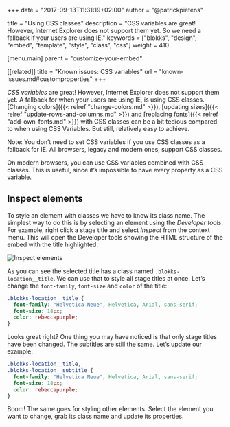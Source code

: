 +++
date            = "2017-09-13T11:31:19+02:00"
author          = "@patrickpietens"

title           = "Using CSS classes"
description     = "CSS variables are great! However, Internet Explorer does not support them yet. So we need a fallback if your users are using IE."
keywords        = ["blokks", "design", "embed", "template", "style", "class", "css"]
weight          = 410

[menu.main]
parent          = "customize-your-embed"

[[related]]
title = "Known issues: CSS variables"
url = "known-issues.md#customproperties"
+++

*CSS variables* are great! However, Internet Explorer does not support them yet. A fallback for when your users are using IE, is using CSS classes. [Changing colors]({{< relref "change-colors.md" >}}), [updating sizes]({{< relref "update-rows-and-columns.md" >}}) and [replacing fonts]({{< relref "add-own-fonts.md" >}}) with CSS classes can be a bit tedious compared to when using CSS Variables. But still, relatively easy to achieve.

<span class='note'>Note: You don’t need to set CSS variables if you use CSS classes as a fallback for IE. All browsers, legacy and modern ones, support CSS classes.</span>

<span class='note'>On modern browsers, you can use CSS variables combined with CSS classes. This is useful, since it’s impossible to have every property as a CSS variable.</span>


## Inspect elements
To style an element with classes we have to know its class name. The simplest way to do this is by selecting an element using the *Developer tools*. For example, right click a stage title and select *Inspect* from the context menu. This will open the Developer tools showing the HTML structure of the embed with the title highlighted:

![Inspect elements](images/customize-your-embed-inspect-element.gif)

As you can see the selected title has a class named `.blokks-location__title`. We can use that to style all stage titles at once. Let’s change the `font-family`, `font-size` and `color` of the title:

```css
.blokks-location__title {
  font-family: "Helvetica Neue", Helvetica, Arial, sans-serif;
  font-size: 18px;
  color: rebeccapurple;
}
```

Looks great right? One thing you may have noticed is that only stage titles have been changed. The subtitles are still the same. Let’s update our example:

```css
.blokks-location__title,
.blokks-location__subtitle {
  font-family: "Helvetica Neue", Helvetica, Arial, sans-serif;
  font-size: 18px;
  color: rebeccapurple;
}
```

Boom! The same goes for styling other elements. Select the element you want to change, grab its class name and update its properties.